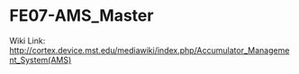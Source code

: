 # FE07-AMS_Master

Wiki Link: http://cortex.device.mst.edu/mediawiki/index.php/Accumulator_Management_System(AMS)
